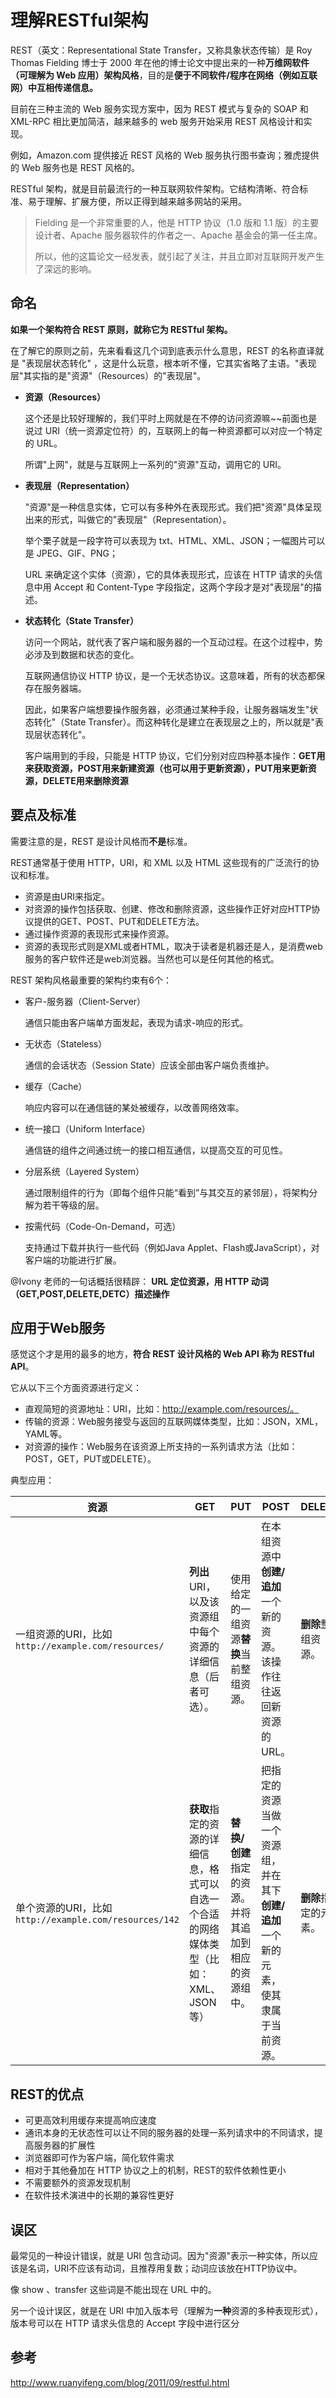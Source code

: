 # 理解RESTful架构

REST（英文：Representational State Transfer，又称具象状态传输）是 Roy Thomas Fielding 博士于 2000 年在他的博士论文中提出来的一种**万维网软件（可理解为 Web 应用）架构风格**，目的是**便于不同软件/程序在网络（例如互联网）中互相传递信息。**

目前在三种主流的 Web 服务实现方案中，因为 REST 模式与复杂的 SOAP 和 XML-RPC 相比更加简洁，越来越多的 web 服务开始采用 REST 风格设计和实现。

例如，Amazon.com 提供接近 REST 风格的 Web 服务执行图书查询；雅虎提供的 Web 服务也是 REST 风格的。

RESTful 架构，就是目前最流行的一种互联网软件架构。它结构清晰、符合标准、易于理解、扩展方便，所以正得到越来越多网站的采用。

>   Fielding 是一个非常重要的人，他是 HTTP 协议（1.0 版和 1.1 版）的主要设计者、Apache 服务器软件的作者之一、Apache 基金会的第一任主席。
>
>   所以，他的这篇论文一经发表，就引起了关注，并且立即对互联网开发产生了深远的影响。

## 命名

**如果一个架构符合 REST 原则，就称它为 RESTful 架构。**

在了解它的原则之前，先来看看这几个词到底表示什么意思，REST 的名称直译就是 "表现层状态转化" ，这是什么玩意，根本听不懂，它其实省略了主语。"表现层"其实指的是"资源"（Resources）的"表现层"。

-   **资源（Resources）**

    这个还是比较好理解的，我们平时上网就是在不停的访问资源嘛~~前面也是说过 URI（统一资源定位符）的，互联网上的每一种资源都可以对应一个特定的 URL。

    所谓"上网"，就是与互联网上一系列的"资源"互动，调用它的 URI。

-   **表现层（Representation）**

    "资源"是一种信息实体，它可以有多种外在表现形式。我们把"资源"具体呈现出来的形式，叫做它的"表现层"（Representation）。

    举个栗子就是一段字符可以表现为 txt、HTML、XML、JSON；一幅图片可以是 JPEG、GIF、PNG；

    URL 来确定这个实体（资源），它的具体表现形式，应该在 HTTP 请求的头信息中用 Accept 和 Content-Type 字段指定，这两个字段才是对"表现层"的描述。

-   **状态转化（State Transfer）**

    访问一个网站，就代表了客户端和服务器的一个互动过程。在这个过程中，势必涉及到数据和状态的变化。

    互联网通信协议 HTTP 协议，是一个无状态协议。这意味着，所有的状态都保存在服务器端。

    因此，如果客户端想要操作服务器，必须通过某种手段，让服务器端发生"状态转化"（State Transfer）。而这种转化是建立在表现层之上的，所以就是"表现层状态转化"。

    客户端用到的手段，只能是 HTTP 协议，它们分别对应四种基本操作：**GET用来获取资源，POST用来新建资源（也可以用于更新资源），PUT用来更新资源，DELETE用来删除资源**

## 要点及标准

需要注意的是，REST 是设计风格而**不是**标准。

REST通常基于使用 HTTP，URI，和 XML 以及 HTML 这些现有的广泛流行的协议和标准。

-   资源是由URI来指定。
-   对资源的操作包括获取、创建、修改和删除资源，这些操作正好对应HTTP协议提供的GET、POST、PUT和DELETE方法。
-   通过操作资源的表现形式来操作资源。
-   资源的表现形式则是XML或者HTML，取决于读者是机器还是人，是消费web服务的客户软件还是web浏览器。当然也可以是任何其他的格式。

REST 架构风格最重要的架构约束有6个：

-   客户-服务器（Client-Server）

    通信只能由客户端单方面发起，表现为请求-响应的形式。

- 无状态（Stateless）

    通信的会话状态（Session State）应该全部由客户端负责维护。

-   缓存（Cache）

    响应内容可以在通信链的某处被缓存，以改善网络效率。

-   统一接口（Uniform Interface）

    通信链的组件之间通过统一的接口相互通信，以提高交互的可见性。


-   分层系统（Layered System）

    通过限制组件的行为（即每个组件只能“看到”与其交互的紧邻层），将架构分解为若干等级的层。


-   按需代码（Code-On-Demand，可选）

    支持通过下载并执行一些代码（例如Java Applet、Flash或JavaScript），对客户端的功能进行扩展。

@Ivony 老师的一句话概括很精辟：
**URL 定位资源，用 HTTP 动词（GET,POST,DELETE,DETC）描述操作**

## 应用于Web服务

感觉这个才是用的最多的地方，**符合 REST 设计风格的 Web API 称为 RESTful API**。

它从以下三个方面资源进行定义：

-   直观简短的资源地址：URI，比如：http://example.com/resources/。
-   传输的资源：Web服务接受与返回的互联网媒体类型，比如：JSON，XML，YAML等。
-   对资源的操作：Web服务在该资源上所支持的一系列请求方法（比如：POST，GET，PUT或DELETE）。

典型应用：

| 资源                                       | GET                                      | PUT                           | POST                                     | DELETE       |
| ---------------------------------------- | ---------------------------------------- | ----------------------------- | ---------------------------------------- | ------------ |
| 一组资源的URI，比如`http://example.com/resources/` | **列出**URI，以及该资源组中每个资源的详细信息（后者可选）。        | 使用给定的一组资源**替换**当前整组资源。        | 在本组资源中**创建/追加**一个新的资源。该操作往往返回新资源的URL。    | **删除**整组资源。  |
| 单个资源的URI，比如`http://example.com/resources/142` | **获取**指定的资源的详细信息，格式可以自选一个合适的网络媒体类型（比如：XML、JSON等） | **替换/创建**指定的资源。并将其追加到相应的资源组中。 | 把指定的资源当做一个资源组，并在其下**创建/追加**一个新的元素，使其隶属于当前资源。 | **删除**指定的元素。 |

## REST的优点

-   可更高效利用缓存来提高响应速度
-   通讯本身的无状态性可以让不同的服务器的处理一系列请求中的不同请求，提高服务器的扩展性
-   浏览器即可作为客户端，简化软件需求
-   相对于其他叠加在 HTTP 协议之上的机制，REST的软件依赖性更小
-   不需要额外的资源发现机制
-   在软件技术演进中的长期的兼容性更好

## 误区

最常见的一种设计错误，就是 URI 包含动词。因为"资源"表示一种实体，所以应该是名词，URI不应该有动词，且推荐用复数；动词应该放在HTTP协议中。

像 show 、transfer 这些词是不能出现在 URL 中的。

另一个设计误区，就是在 URI 中加入版本号（理解为**一种**资源的多种表现形式），版本号可以在 HTTP 请求头信息的 Accept 字段中进行区分

## 参考

http://www.ruanyifeng.com/blog/2011/09/restful.html